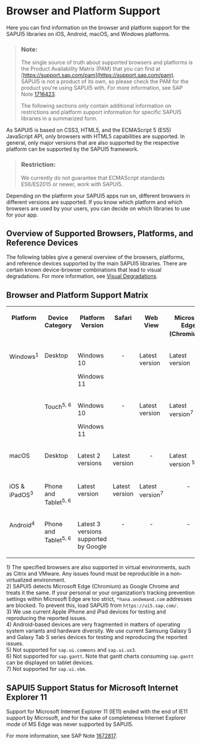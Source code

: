 <!-- loio74b59efa0eef48988d3b716bd0ecc933 -->

# Browser and Platform Support

Here you can find information on the browser and platform support for the SAPUI5 libraries on iOS, Android, macOS, and Windows platforms.

> ### Note:  
> The single source of truth about supported browsers and platforms is the Product Availability Matrix \(PAM\) that you can find at [https://support.sap.com/pam](https://support.sap.com/pam). SAPUI5 is not a product of its own, so please check the PAM for the product you're using SAPUI5 with. For more information, see SAP Note [1716423](https://launchpad.support.sap.com/#/notes/1716423).
> 
> The following sections only contain additional information on restrictions and platform support information for specific SAPUI5 libraries in a summarized form.

As SAPUI5 is based on CSS3, HTML5, and the ECMAScript 5 \(ES5\) JavaScript API, only browsers with HTML5 capabilities are supported. In general, only major versions that are also supported by the respective platform can be supported by the SAPUI5 framework.

> ### Restriction:  
> We currently do not guarantee that ECMAScript standards ES6/ES2015 or newer, work with SAPUI5.

Depending on the platform your SAPUI5 apps run on, different browsers in different versions are supported. If you know which platform and which browsers are used by your users, you can decide on which libraries to use for your app.



## Overview of Supported Browsers, Platforms, and Reference Devices

The following tables give a general overview of the browsers, platforms, and reference devices supported by the main SAPUI5 libraries. There are certain known device-browser combinations that lead to visual degradations. For more information, see [Visual Degradations](visual-degradations-f08f296.md).



<a name="loio74b59efa0eef48988d3b716bd0ecc933__section_bgw_kns_hnb"/>

## Browser and Platform Support Matrix


<table>
<tr>
<th valign="top" align="center">

Platform



</th>
<th valign="top" align="center">

Device Category



</th>
<th valign="top" align="center">

Platform Version



</th>
<th valign="top" align="center">

Safari



</th>
<th valign="top" align="center">

Web View



</th>
<th valign="top" align="center">

Microsoft Edge \(Chromium\)<sup>2</sup>



</th>
<th valign="top" align="center">

Google Chrome



</th>
<th valign="top" align="center">

Mozilla Firefox



</th>
<th valign="top" align="center">

SAP Fiori Client



</th>
</tr>
<tr>
<td valign="top" rowspan="2">

Windows<sup>1</sup>



</td>
<td valign="top">

Desktop



</td>
<td valign="top">

Windows 10

Windows 11



</td>
<td valign="top" align="center">

\-



</td>
<td valign="top">

Latest version



</td>
<td valign="top">

Latest version



</td>
<td valign="top">

Latest version



</td>
<td valign="top" rowspan="2">

Latest version and latest Extended Support Release \(ESR\)<sup>7</sup>



</td>
<td valign="top" align="center">

\-



</td>
</tr>
<tr>
<td valign="top">

Touch<sup>5, 6</sup>



</td>
<td valign="top">

Windows 10

Windows 11



</td>
<td valign="top" align="center">

\-



</td>
<td valign="top">

Latest version



</td>
<td valign="top">

Latest version<sup>7</sup>



</td>
<td valign="top">

Latest version<sup>7</sup>



</td>
<td valign="top">

Latest version



</td>
</tr>
<tr>
<td valign="top">

macOS



</td>
<td valign="top">

Desktop



</td>
<td valign="top">

Latest 2 versions



</td>
<td valign="top">

Latest version



</td>
<td valign="top" align="center">

\-



</td>
<td valign="top">

Latest version <sup>5</sup>



</td>
<td valign="top">

Latest version<sup>5</sup>



</td>
<td valign="top" align="center">

\-



</td>
<td valign="top" align="center">

\-



</td>
</tr>
<tr>
<td valign="top">

iOS & iPadOS<sup>3</sup>



</td>
<td valign="top">

Phone and Tablet<sup>5, 6</sup>



</td>
<td valign="top">

Latest version



</td>
<td valign="top">

Latest version



</td>
<td valign="top">

Latest version<sup>7</sup>



</td>
<td valign="top" align="center">

\-



</td>
<td valign="top" align="center">

\-



</td>
<td valign="top" align="center">

\-



</td>
<td valign="top">

Latest version



</td>
</tr>
<tr>
<td valign="top">

Android<sup>4</sup>



</td>
<td valign="top">

Phone and Tablet<sup>5, 6</sup>



</td>
<td valign="top">

Latest 3 versions supported by Google



</td>
<td valign="top" align="center">

\-



</td>
<td valign="top" align="center">

\-



</td>
<td valign="top" align="center">

\-



</td>
<td valign="top">

Latest version



</td>
<td valign="top" align="center">

\-



</td>
<td valign="top">

Latest version



</td>
</tr>
</table>

1\) The specified browsers are also supported in virtual environments, such as Citrix and VMware. Any issues found must be reproducible in a non-virtualized environment.  
 2\) SAPUI5 detects Microsoft Edge \(Chromium\) as Google Chrome and treats it the same. If your personal or your organization’s tracking prevention settings within Microsoft Edge are too strict, `*hana.ondemand.com` addresses are blocked. To prevent this, load SAPUI5 from `https://ui5.sap.com/`.  
 3\) We use current Apple iPhone and iPad devices for testing and reproducing the reported issues.  
 4\) Android-based devices are very fragmented in matters of operating system variants and hardware diversity. We use current Samsung Galaxy S and Galaxy Tab S series devices for testing and reproducing the reported issues.  
 5\) Not supported for `sap.ui.commons` and `sap.ui.ux3`.  
 6\) Not supported for `sap.gantt`. Note that gantt charts consuming `sap.gantt` can be displayed on tablet devices.  
 7\) Not supported for `sap.ui.vbm`.



<a name="loio74b59efa0eef48988d3b716bd0ecc933__MS_IE"/>

## SAPUI5 Support Status for Microsoft Internet Explorer 11

Support for Microsoft Internet Explorer 11 \(IE11\) ended with the end of IE11 support by Microsoft, and for the sake of completeness Internet Explorer mode of MS Edge was never supported by SAPUI5.

For more information, see SAP Note [1672817](https://launchpad.support.sap.com/#/notes/1672817).


